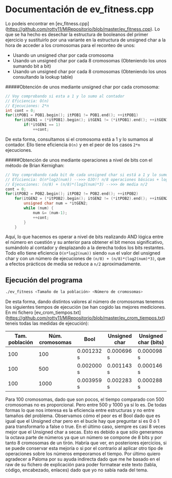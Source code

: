 Documentación de ev_fitness.cpp
===============================

Lo podeis encontrar en [ev_fitness.cpp] (https://github.com/rotty11/MiRepositorio/blob/master/ev_fitness.cpp). Lo que se ha hecho es desechar la estructura de booleanos del primer ejercicio y sustituirlo por una variante en la estructura de unsigned char a la hora de acceder a los cromosomas para el reconteo de unos:

  - Usando un unsigned char por cada cromosoma
  - Usando un unsigned char por cada 8 cromosomas (Obteniendo los unos sumando bit a bit)
  - Usando un unsigned char por cada 8 cromosomas (Obteniendo los unos consultando la lookup table)

#####Obtención de unos mediante unsigned char por cada cromosoma:
```cpp
// Voy comprobando si esta a 1 y lo sumo al contador
// Eficiencia: O(n)
// Ejecuciones: 2*n
int cont = 0;
for(itPOB1 = POB1.begin(); itPOB1 != POB1.end(); ++itPOB1)
	for(itGEN1 = (*itPOB1).begin(); itGEN1 != (*itPOB1).end(); ++itGEN1)
		if(*itGEN1 == 1)
			++cont;
```
De esta forma, consultamos si el cromosoma está a 1 y lo sumamos al contador. Ello tiene eficiencia `O(n)` y en el peor de los casos `2*n` ejecuciones.

#####Obtención de unos mediante operaciones a nivel de bits con el método de Brian Kernighan:
```cpp
// Voy comprobando cada bit de cada unsigned char si está a 1 y lo sumo al contador (Brian Kernighan)
// Eficiencia: O(n*log2(num)) -->>> OJO!! n/8 operaciones básicas + log2(num)
// Ejecuciones: (n/8) + (n/8)*(log2(num)*3) -->>> de media n/2
cont = 0;
for(itPOB2 = POB2.begin(); itPOB2 != POB2.end(); ++itPOB2)
	for(itGEN2 = (*itPOB2).begin(); itGEN2 != (*itPOB2).end(); ++itGEN2) {
		unsigned char num = *itGEN2;
		while (num) {
			num &= (num-1);
			++cont;
		}
	}
```
Aquí, lo que hacemos es operar a nivel de bits realizando AND lógica entre el número en cuestión y su anterior para obtener el bit menos significativo, sumándolo al contador y desplazando a la derecha todos los bits restantes. Todo ello tiene eficiencia `O(n*log2(num))` siendo `num` el valor del unsigned char y con un número de ejecuciones de `(n/8) + (n/8)*(log2(num)*3)`, que a efectos prácticos de media se reduce a `n/2` aproximadamente.

Ejecución del programa
----------------------

  ```bash
  ./ev_fitness <Tamaño de la población> <Número de cromosomas>
  ```

De esta forma, dando distintos valores al número de cromosomas tenemos los siguientes tiempos de ejecución (se han cogido las mejores mediciones. En mi fichero [ev_crom_tiempos.txt] (https://github.com/rotty11/MiRepositorio/blob/master/ev_crom_tiempos.txt) teneis todas las medidas de ejecución):

 Tam. población | Núm. cromosomas |    Bool    | Unsigned char | Unsigned char (bits)
----------------|-----------------|------------|---------------|---------------------
 	     100      |		     100      | 0.001232 s |  0.000696 s   |      0.000098 s
 	     100      |        500      | 0.002000 s |  0.001143 s   |      0.000146 s
 	     100      |       1000      | 0.003959 s |  0.002283 s   |      0.000288 s

Para 100 cromosomas, dado que son pocos, el tiempo comparado con 500 cromosomas no es proporcional. Pero entre 500 y 1000 ya sí lo es. De todas formas lo que nos interesa es la eficiencia entre estructuras y no entre tamaños del problema. Observamos cómo el peor es el Bool dado que es igual que el Unsigned char pero en el bucle hay que preguntar si es 0 ó 1 para transformarlo a false o true. En el último caso, siempre es casi 8 veces mejor que el Unsigned char a secas. Esto es debido a que sólo generamos la octava parte de números ya que un número se compone de 8 bits y por tanto 8 cromosomas de un tirón. Habría que ver, en posteriores ejercicios, si se puede conservar esta mejoría o si por el contrario al aplicar otro tipo de operaciones sobre los números empeoramos el tiempo.
Por último quiero agradecer a Paloma por su ayuda indirecta dado que me he basado en el raw de su fichero de explicación para poder formatear este texto (tabla, código, encabezado, enlaces) dado que yo no sabía nada del tema.
